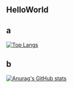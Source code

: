 ## HelloWorld
## a
[![Top Langs](https://github-readme-stats.vercel.app/api/top-langs/?username=lowhook03)](https://github.com/lowhook03/github-readme-stats)
## b
[![Anurag's GitHub stats](https://github-readme-stats.vercel.app/api?username=lowhook03)](https://github.com/lowhook03/github-readme-stats)
